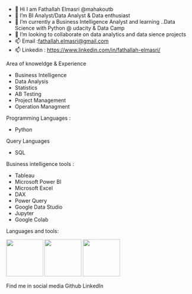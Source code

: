 * 👋 Hi I am Fathallah Elmasri @mahakoutb
* 👀 I’m BI Analyst/Data Analyst & Data enthusiast
* 🌱 I’m currently a Business Intelligence Analyst and learning ..Data Science with Python @ udacity & Data Camp
* 💞️ I’m looking to collaborate on data analytics and data sience projects
* 📫 Email :fathallah.elmasri@gmail.com
* 📫 Linkedin : https://www.linkedin.com/in/fathallah-elmasri/

Area of knoweldge & Experience

* Business Intelligence
* Data Analysis
* Statistics
* AB Testing
* Project Management
* Operation Managment

Programming Languages :

* Python

Query Languages

* SQL

Business intelligence tools :

* Tableau
* Microsoft Power BI
* Microsoft Excel
* DAX
* Power Query
* Google Data Studio
* Jupyter
* Google Colab

Languages and tools:

<img src="https://github.com/Elmasri-Fathallah/images/blob/main/pics/python.png" width="100" align="LEFT">
<img src="https://github.com/Elmasri-Fathallah/images/blob/main/pics/sql.png" width="100">
<img src="https://github.com/Elmasri-Fathallah/images/blob/main/pics/jupyter-notebook.png" width="100">

Find me in social media
Github 
LinkedIn

